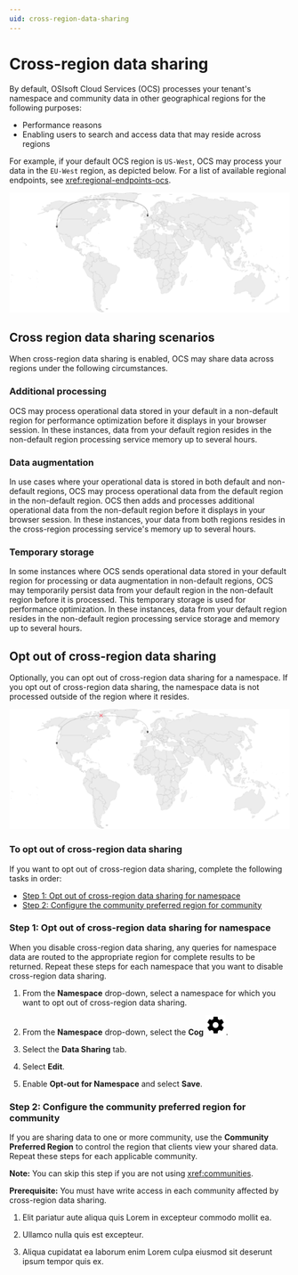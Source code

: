 ```yaml
---
uid: cross-region-data-sharing
---
```


# Cross-region data sharing

By default, OSIsoft Cloud Services (OCS) processes your tenant's namespace and community data in other geographical regions for the following purposes:

- Performance reasons 
- Enabling users to search and access data that may reside across regions

For example, if your default OCS region is `US-West`, OCS may process your data in the `EU-West` region, as depicted below. For a list of available regional endpoints, see <xref:regional-endpoints-ocs>.

![Cross-region data sharing enabled](./_images/cross-region-data-sharing.drawio.svg)

## Cross region data sharing scenarios

When cross-region data sharing is enabled, OCS may share data across regions under the following circumstances.

### Additional processing

OCS may process operational data stored in your default in a non-default region for performance optimization before it displays in your browser session. In these instances, data from your default region resides in the non-default region processing service memory up to several hours.

### Data augmentation

In use cases where your operational data is stored in both default and non-default regions, OCS may process operational data from the default region in the non-default region. OCS then adds and processes additional operational data from the non-default region before it displays in your browser session. In these instances, your data from both regions resides in the cross-region processing service's memory up to several hours.

### Temporary storage

In some instances where OCS sends operational data stored in your default region for processing or data augmentation in non-default regions, OCS may temporarily persist data from your default region in the non-default region before it is processed. This temporary storage is used for performance optimization. In these instances, data from your default region resides in the non-default region processing service storage and memory up to several hours.

## Opt out of cross-region data sharing

Optionally, you can opt out of cross-region data sharing for a namespace. If you opt out of cross-region data sharing, the namespace data is not processed outside of the region where it resides.

![Cross-region data sharing disabled](./_images/cross-region-data-sharing-disabled.drawio.svg)

### To opt out of cross-region data sharing

If you want to opt out of cross-region data sharing, complete the following tasks in order:

- [Step 1: Opt out of cross-region data sharing for namespace](#step-1-opt-out-of-cross-region-data-sharing-for-namespace)
- [Step 2: Configure the community preferred region for community](#step-2-configure-the-community-preferred-region-for-community)

### Step 1: Opt out of cross-region data sharing for namespace

When you disable cross-region data sharing, any queries for namespace data are routed to the appropriate region for complete results to be returned. Repeat these steps for each namespace that you want to disable cross-region data sharing.

1. From the **Namespace** drop-down, select a namespace for which you want to opt out of cross-region data sharing. 

1. From the **Namespace** drop-down, select the **Cog** ![Cog](./_icons/default/cog.svg).

1. Select the **Data Sharing** tab.

1. Select **Edit**.

1. Enable **Opt-out for Namespace** and select **Save**.

### Step 2: Configure the community preferred region for community

If you are sharing data to one or more community, use the **Community Preferred Region** to control the region that clients view your shared data. Repeat these steps for each applicable community.

**Note:** You can skip this step if you are not using <xref:communities>.

**Prerequisite:** You must have write access in each community affected by cross-region data sharing.

<!-- TODO: complete task -->

1. Elit pariatur aute aliqua quis Lorem in excepteur commodo mollit ea.

1. Ullamco nulla quis est excepteur.

1. Aliqua cupidatat ea laborum enim Lorem culpa eiusmod sit deserunt ipsum tempor quis ex.